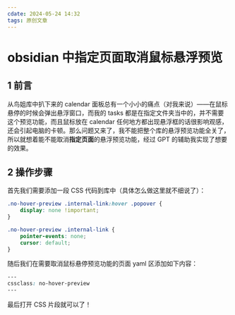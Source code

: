 ```yaml
---
cdate: 2024-05-24 14:32
tags: 原创文章 
---
```


# obsidian 中指定页面取消鼠标悬浮预览

## 1 前言

从鸟姐库中扒下来的 calendar 面板总有一个小小的痛点（对我来说）——在鼠标悬停的时候会弹出悬浮窗口，而我的 tasks 都是在指定文件夹当中的，并不需要这个预览功能，而且鼠标放在 calendar 任何地方都出现悬浮框的话很影响观感，还会引起电脑的卡顿。那么问题又来了，我不能把整个库的悬浮预览功能全关了，所以就想着能不能取消**指定页面**的悬浮预览功能，经过 GPT 的辅助我实现了想要的效果。

## 2 操作步骤

首先我们需要添加一段 CSS 代码到库中（具体怎么做这里就不细说了）：

```css
.no-hover-preview .internal-link:hover .popover {
    display: none !important;
}

.no-hover-preview .internal-link {
    pointer-events: none;
    cursor: default;
}
```

随后我们在需要取消鼠标悬停预览功能的页面 yaml 区添加如下内容：

```css
---
cssclass: no-hover-preview
---
```

最后打开 CSS 片段就可以了！